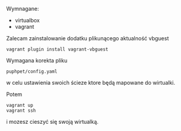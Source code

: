

Wymnagane:
 - virtualbox
 - vagrant


Zalecam zainstalowanie dodatku plikunącego aktualność vbguest

    vagrant plugin install vagrant-vbguest


Wymagana korekta pliku

    puphpet/config.yaml

w celu ustawienia swoich ścieze ktore będą mapowane do wirtualki.



Potem

    vagrant up
    vagrant ssh  

i mozesz cieszyć się swoją wirtualką.    
